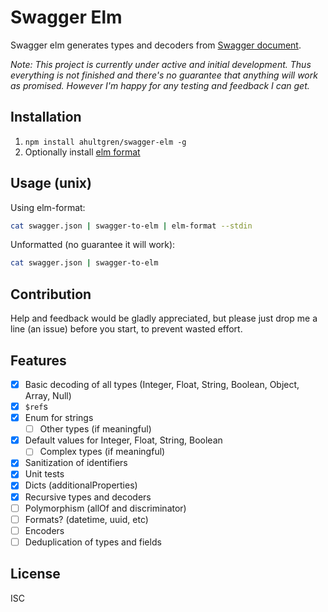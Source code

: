 # Swagger Elm

Swagger elm generates types and decoders from [Swagger document][swagger].

_Note: This project is currently under active and initial development. Thus
everything is not finished and there's no guarantee that anything will work as
promised. However I'm happy for any testing and feedback I can get._

## Installation

1. `npm install ahultgren/swagger-elm -g`
2. Optionally install [elm format][elm-format]

## Usage (unix)

Using elm-format:

```sh
cat swagger.json | swagger-to-elm | elm-format --stdin
```

Unformatted (no guarantee it will work):

```sh
cat swagger.json | swagger-to-elm
```

## Contribution

Help and feedback would be gladly appreciated, but please just drop me a line
(an issue) before you start, to prevent wasted effort.

## Features

- [x] Basic decoding of all types (Integer, Float, String, Boolean, Object, Array, Null)
- [x] `$ref`s
- [x] Enum for strings
  - [ ] Other types (if meaningful)
- [x] Default values for Integer, Float, String, Boolean
  - [ ] Complex types (if meaningful)
- [x] Sanitization of identifiers
- [x] Unit tests
- [x] Dicts (additionalProperties)
- [x] Recursive types and decoders
- [ ] Polymorphism (allOf and discriminator)
- [ ] Formats? (datetime, uuid, etc)
- [ ] Encoders
- [ ] Deduplication of types and fields

## License

ISC

[swagger]: http://swagger.io
[elm-format]: https://github.com/avh4/elm-format
